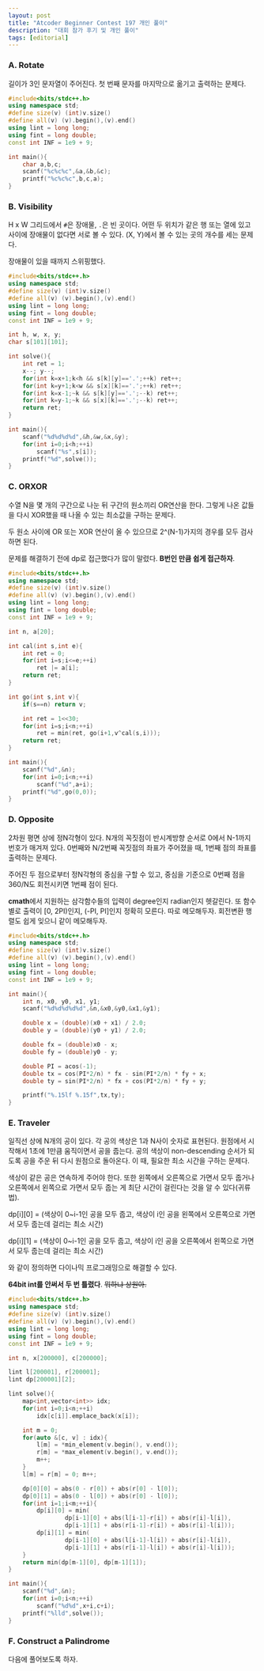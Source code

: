 ```yaml
---
layout: post
title: "Atcoder Beginner Contest 197 개인 풀이"
description: "대회 참가 후기 및 개인 풀이"
tags: [editorial]
---
```


### A. Rotate

길이가 3인 문자열이 주어진다. 첫 번째 문자를 마지막으로 옮기고 출력하는 문제다.

```cpp
#include<bits/stdc++.h>
using namespace std;
#define size(v) (int)v.size()
#define all(v) (v).begin(),(v).end()
using lint = long long;
using fint = long double;
const int INF = 1e9 + 9;

int main(){
    char a,b,c;
    scanf("%c%c%c",&a,&b,&c);
    printf("%c%c%c",b,c,a);
}
```

### B. Visibility

H x W 그리드에서 `#`은 장애물, `.`은 빈 곳이다. 어떤 두 위치가 같은 행 또는 열에 있고 사이에 장애물이 없다면 서로 볼 수 있다. (X, Y)에서 볼 수 있는 곳의 개수를 세는 문제다.

장애물이 있을 때까지 스위핑했다.

```cpp
#include<bits/stdc++.h>
using namespace std;
#define size(v) (int)v.size()
#define all(v) (v).begin(),(v).end()
using lint = long long;
using fint = long double;
const int INF = 1e9 + 9;

int h, w, x, y;
char s[101][101];

int solve(){
    int ret = 1;
    x--; y--;
    for(int k=x+1;k<h && s[k][y]=='.';++k) ret++;
    for(int k=y+1;k<w && s[x][k]=='.';++k) ret++;
    for(int k=x-1;~k && s[k][y]=='.';--k) ret++;
    for(int k=y-1;~k && s[x][k]=='.';--k) ret++;
    return ret;
}

int main(){
    scanf("%d%d%d%d",&h,&w,&x,&y);
    for(int i=0;i<h;++i)
        scanf("%s",s[i]);
    printf("%d",solve());
}
```

### C. ORXOR

수열 N을 몇 개의 구간으로 나눈 뒤 구간의 원소끼리 OR연산을 한다. 그렇게 나온 값들을 다시 XOR했을 때 나올 수 있는 최소값을 구하는 문제다.

두 원소 사이에 OR 또는 XOR 연산이 올 수 있으므로 2^(N-1)가지의 경우를 모두 검사하면 된다.

문제를 해결하기 전에 dp로 접근했다가 많이 말렸다. **B번인 만큼 쉽게 접근하자**.

```cpp
#include<bits/stdc++.h>
using namespace std;
#define size(v) (int)v.size()
#define all(v) (v).begin(),(v).end()
using lint = long long;
using fint = long double;
const int INF = 1e9 + 9;

int n, a[20];

int cal(int s,int e){
    int ret = 0;
    for(int i=s;i<=e;++i)
        ret |= a[i];
    return ret;
}

int go(int s,int v){
    if(s==n) return v;

    int ret = 1<<30;
    for(int i=s;i<n;++i)
        ret = min(ret, go(i+1,v^cal(s,i)));
    return ret;
}

int main(){
    scanf("%d",&n);
    for(int i=0;i<n;++i)
        scanf("%d",a+i);
    printf("%d",go(0,0));
}
```

### D. Opposite

2차원 평면 상에 정N각형이 있다. N개의 꼭짓점이 반시계방향 순서로 0에서 N-1까지 번호가 매겨져 있다. 0번째와 N/2번째 꼭짓점의 좌표가 주어졌을 때, 1번째 점의 좌표를 출력하는 문제다.

주어진 두 점으로부터 정N각형의 중심을 구할 수 있고, 중심을 기준으로 0번째 점을 360/N도 회전시키면 1번째 점이 된다.

**cmath**에서 지원하는 삼각함수들의 입력이 degree인지 radian인지 헷갈린다. 또 함수별로 출력이 [0, 2PI)인지, (-PI, PI]인지 정확히 모른다. 따로 메모해두자. 회전변환 행렬도 쉽게 잊으니 같이 메모해두자.

```cpp
#include<bits/stdc++.h>
using namespace std;
#define size(v) (int)v.size()
#define all(v) (v).begin(),(v).end()
using lint = long long;
using fint = long double;
const int INF = 1e9 + 9;

int main(){
    int n, x0, y0, x1, y1;
    scanf("%d%d%d%d%d",&n,&x0,&y0,&x1,&y1);

    double x = (double)(x0 + x1) / 2.0;
    double y = (double)(y0 + y1) / 2.0;

    double fx = (double)x0 - x;
    double fy = (double)y0 - y;

    double PI = acos(-1);
    double tx = cos(PI*2/n) * fx - sin(PI*2/n) * fy + x;
    double ty = sin(PI*2/n) * fx + cos(PI*2/n) * fy + y;

    printf("%.15lf %.15f",tx,ty);
}
```

### E. Traveler

일직선 상에 N개의 공이 있다. 각 공의 색상은 1과 N사이 숫자로 표현된다. 원점에서 시작해서 1초에 1만큼 움직이면서 공을 줍는다. 공의 색상이 non-descending 순서가 되도록 공을 주운 뒤 다시 원점으로 돌아온다. 이 때, 필요한 최소 시간을 구하는 문제다.

색상이 같은 공은 연속하게 주어야 한다. 또한 왼쪽에서 오른쪽으로 가면서 모두 줍거나 오른쪽에서 왼쪽으로 가면서 모두 줍는 게 최단 시간이 걸린다는 것을 알 수 있다(귀류법).

dp[i][0] = (색상이 0~i-1인 공을 모두 줍고, 색상이 i인 공을 왼쪽에서 오른쪽으로 가면서 모두 줍는데 걸리는 최소 시간)

dp[i][1] = (색상이 0~i-1인 공을 모두 줍고, 색상이 i인 공을 오른쪽에서 왼쪽으로 가면서 모두 줍는데 걸리는 최소 시간)

와 같이 정의하면 다이나믹 프로그래밍으로 해결할 수 있다.

**64bit int를 안써서 두 번 틀렸다**. ~~뭐하냐 상원아.~~

```cpp
#include<bits/stdc++.h>
using namespace std;
#define size(v) (int)v.size()
#define all(v) (v).begin(),(v).end()
using lint = long long;
using fint = long double;
const int INF = 1e9 + 9;

int n, x[200000], c[200000];

lint l[200001], r[200001];
lint dp[200001][2];

lint solve(){
    map<int,vector<int>> idx;
    for(int i=0;i<n;++i)
        idx[c[i]].emplace_back(x[i]);

    int m = 0;
    for(auto &[c, v] : idx){
        l[m] = *min_element(v.begin(), v.end());
        r[m] = *max_element(v.begin(), v.end());
        m++;
    }
    l[m] = r[m] = 0; m++;

    dp[0][0] = abs(0 - r[0]) + abs(r[0] - l[0]);
    dp[0][1] = abs(0 - l[0]) + abs(r[0] - l[0]);
    for(int i=1;i<m;++i){
        dp[i][0] = min(
                dp[i-1][0] + abs(l[i-1]-r[i]) + abs(r[i]-l[i]),
                dp[i-1][1] + abs(r[i-1]-r[i]) + abs(r[i]-l[i]));
        dp[i][1] = min(
                dp[i-1][0] + abs(l[i-1]-l[i]) + abs(r[i]-l[i]),
                dp[i-1][1] + abs(r[i-1]-l[i]) + abs(r[i]-l[i]));
    }
    return min(dp[m-1][0], dp[m-1][1]);
}

int main(){
    scanf("%d",&n);
    for(int i=0;i<n;++i)
        scanf("%d%d",x+i,c+i);
    printf("%lld",solve());
}
```

### F. Construct a Palindrome

다음에 풀어보도록 하자.
